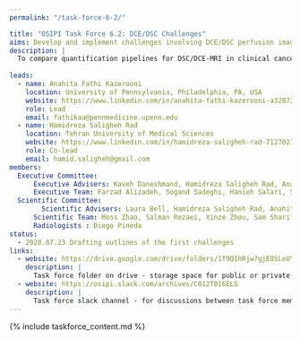 ```yaml
---
permalink: "/task-force-6-2/"

title: "OSIPI Task Force 6.2: DCE/DSC Challenges"
aims: Develop and implement challenges involving DCE/DSC perfusion imaging analysis
description: |
  To compare quantification pipelines for DSC/DCE-MRI in clinical cancer imaging applications. Through these challenges, the performance of DSC-/DCE-MRI perfusion analysis tools developed in-house by the participating groups or the available software packages will be tested and evaluated according to some metrics (eg. bias and precision on DROs, agreement with reference methods in-vivo, reproducibility on in-vivo data, processing time, etc). The contestants are encouraged to use the software tools listed in OSIPI in creating their pipelines. The aim of this task force is to establish a set of benchmarks for perfusion imaging in different applications. 
  
leads:
  - name: Anahita Fathi Kazerooni
    location: University of Pennsylvania, Philadelphia, PA, USA
    website: https://www.linkedin.com/in/anahita-fathi-kazerooni-a3287238/
    role: Lead
    email: fathikaa@pennmedicine.upenn.edu
  - name: Hamidreza Saligheh Rad
    location: Tehran University of Medical Sciences
    website: https://www.linkedin.com/in/hamidreza-saligheh-rad-7127021a/
    role: Co-lead
    email: hamid.saligheh@gmail.com
members:
  Executive Committee: 
      Executive Advisers: Kaveh Daneshmand, Hamidreza Saligheh Rad, Anahita Fathi Kazerooni
      Executive Team: Farzad Alizadeh, Sogand Sadeghi, Hanieh Salari, Shirin Farsi, Salman Rezaei
  Scientific Committee: 
	    Scientific Advisers: Laura Bell, Hamidreza Saligheh Rad, Anahita Fathi Kazerooni
      Scientific Team: Moss Zhao, Salman Rezaei, Xinze Zhou, Sam Sharifzadeh
      Radiologists : Diego Pineda
status:
  - 2020.07.23 Drafting outlines of the first challenges
links:
  - website: https://drive.google.com/drive/folders/1T9Q1hRjw7gjEOSLeUYB7RyjFLHaEfgpp
    description: |
      Task force folder on drive - storage space for public or private documents developed by the task force.
  - website: https://osipi.slack.com/archives/C012T016ELS
    description: |
      Task force slack channel - for discussions between task force members.
---
```


{% include taskforce_content.md %}
<!--- Please include your task force contents below, free formatting -->
